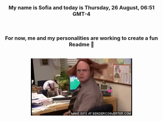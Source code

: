 


<div align="center">
<h3 >My name is Sofia and today is Thursday, 26 August, 06:51 GMT-4</h3><br>
<h3 >For now, me and my personalities are working to create a fun Readme 👋
</h3><br>
<img src='img/dwight.gif' alt='working...'/>
</div>

